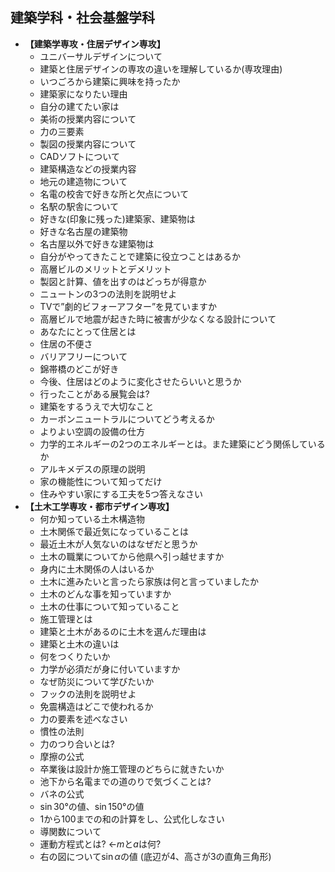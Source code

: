 ## 建築学科・社会基盤学科

*   **【建築学専攻・住居デザイン専攻】**
    *   ユニバーサルデザインについて
    *   建築と住居デザインの専攻の違いを理解しているか(専攻理由)
    *   いつごろから建築に興味を持ったか
    *   建築家になりたい理由
    *   自分の建てたい家は
    *   美術の授業内容について
    *   力の三要素
    *   製図の授業内容について
    *   CADソフトについて
    *   建築構造などの授業内容
    *   地元の建造物について
    *   名電の校舎で好きな所と欠点について
    *   名駅の駅舎について
    *   好きな(印象に残った)建築家、建築物は
    *   好きな名古屋の建築物
    *   名古屋以外で好きな建築物は
    *   自分がやってきたことで建築に役立つことはあるか
    *   高層ビルのメリットとデメリット
    *   製図と計算、値を出すのはどっちが得意か
    *   ニュートンの3つの法則を説明せよ
    *   TVで”劇的ビフォーアフター”を見ていますか
    *   高層ビルで地震が起きた時に被害が少なくなる設計について
    *   あなたにとって住居とは
    *   住居の不便さ
    *   バリアフリーについて
    *   錦帯橋のどこが好き
    *   今後、住居はどのように変化させたらいいと思うか
    *   行ったことがある展覧会は?
    *   建築をするうえで大切なこと
    *   カーボンニュートラルについてどう考えるか
    *   よりよい空調の設備の仕方
    *   力学的エネルギーの2つのエネルギーとは。また建築にどう関係しているか
    *   アルキメデスの原理の説明
    *   家の機能性について知ってだけ
    *   住みやすい家にする工夫を5つ答えなさい
*   **【土木工学専攻・都市デザイン専攻】**
    *   何か知っている土木構造物
    *   土木関係で最近気になっていることは
    *   最近土木が人気ないのはなぜだと思うか
    *   土木の職業についてから他県へ引っ越せますか
    *   身内に土木関係の人はいるか
    *   土木に進みたいと言ったら家族は何と言っていましたか
    *   土木のどんな事を知っていますか
    *   土木の仕事について知っていること
    *   施工管理とは
    *   建築と土木があるのに土木を選んだ理由は
    *   建築と土木の違いは
    *   何をつくりたいか
    *   力学が必須だが身に付いていますか
    *   なぜ防災について学びたいか
    *   フックの法則を説明せよ
    *   免震構造はどこで使われるか
    *   力の要素を述べなさい
    *   慣性の法則
    *   力のつり合いとは?
    *   摩擦の公式
    *   卒業後は設計か施工管理のどちらに就きたいか
    *   池下から名電までの道のりで気づくことは?
    *   バネの公式
    *   $\sin{30°}$の値、$\sin{150°}$の値
    *   1から100までの和の計算をし、公式化しなさい
    *   導関数について
    *   運動方程式とは? ←$m$と$a$は何?
    *   右の図について$\sin{\alpha}$の値 (底辺が4、高さが3の直角三角形)
